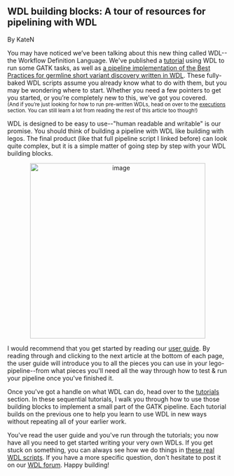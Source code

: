 ## WDL building blocks: A tour of resources for pipelining with WDL

By KateN

<p>You may have noticed we’ve been talking about this new thing called WDL--the Workflow Definition Language. We've published a <a rel="nofollow" href="https://software.broadinstitute.org/gatk/documentation/article?id=8017">tutorial</a> using WDL to run some GATK tasks, as well as <a rel="nofollow" href="https://software.broadinstitute.org/gatk/blog?id=8104">a pipeline implementation of the Best Practices for germline short variant discovery written in WDL</a>. These fully-baked WDL scripts assume you already know what to do with them, but you may be wondering where to start. Whether you need a few pointers to get you started, or you’re completely new to this, we’ve got you covered. <br><small>(And if you’re just looking for how to run pre-written WDLs, head on over to the <a rel="nofollow" href="https://software.broadinstitute.org/wdl/userguide/execution">executions</a> section. You can still learn a lot from reading the rest of this article too though!)</small></p>

<p>WDL is designed to be easy to use--"human readable and writable" is our promise. You should think of building a pipeline with WDL like building with legos. The final product (like that full pipeline script I linked before) can look quite complex, but it is a simple matter of going step by step with your WDL building blocks.</p>

<p></p><div style="text-align: center;"><img src="https://us.v-cdn.net/5019796/uploads/FileUpload/f6/f1fe4c0aa4e90bc66ea7c8d8405a3d.png" width="400" alt="image" class="embedImage-img importedEmbed-img"></img></div>

<p>I would recommend that you get started by reading our <a rel="nofollow" href="https://software.broadinstitute.org/wdl/userguide/">user guide</a>. By reading through and clicking to the next article at the bottom of each page, the user guide will introduce you to all the pieces you can use in your lego-pipeline--from what pieces you'll need all the way through how to test &amp; run your pipeline once you've finished it.</p>

<p>Once you've got a handle on what WDL can do, head over to the <a rel="nofollow" href="https://software.broadinstitute.org/wdl/userguide/topic?name=wdl-tutorials">tutorials</a> section. In these sequential tutorials, I walk you through how to use those building blocks to implement a small part of the GATK pipeline. Each tutorial builds on the previous one to help you learn to use WDL in new ways without repeating all of your earlier work.</p>

<p>You've read the user guide and you've run through the tutorials; you now have all you need to get started writing your very own WDLs. If you get stuck on something, you can always see how we do things in <a rel="nofollow" href="https://github.com/broadinstitute/wdl/tree/develop/scripts">these real WDL scripts</a>. If you have a more specific question, don't hesitate to post it on our <a rel="nofollow" href="http://gatkforums.broadinstitute.org/wdl/categories/ask-the-wdl-team">WDL forum</a>. Happy building!</p>
